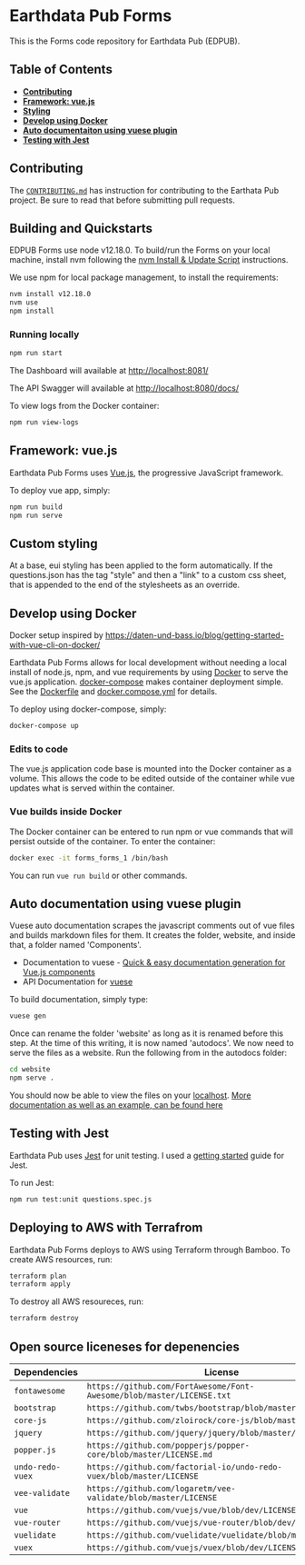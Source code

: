 # Earthdata Pub Forms

This is the Forms code repository for Earthdata Pub (EDPUB).

## Table of Contents

- **[Contributing](#contributing)**
- **[Framework: vue.js](#framework-vuejs)**
- **[Styling](#Custom-styling)**
- **[Develop using Docker](#develop-using-docker)**
- **[Auto documentaiton using vuese plugin](#Auto-documentation-using-vuese-plugin)**
- **[Testing with Jest](#testing-with-jest)**

## Contributing

The [`CONTRIBUTING.md`](./CONTRIBUTING.md) has instruction for contributing to
the Earthata Pub project. Be sure to read that before submitting pull requests.

## Building and Quickstarts

EDPUB Forms use node v12.18.0. To build/run the Forms on your local
machine, install nvm following the [nvm Install & Update Script](https://github.com/nvm-sh/nvm#install--update-script)
instructions.

We use npm for local package management, to install the requirements:

```bash
nvm install v12.18.0
nvm use
npm install
```

### Running locally

```bash
npm run start
```

The Dashboard will available at <http://localhost:8081/>

The API Swagger will available at <http://localhost:8080/docs/>

To view logs from the Docker container:

```bash
npm run view-logs
```

## Framework: vue.js

Earthdata Pub Forms uses [Vue.js](https://vuejs.org/), the progressive JavaScript
framework.

To deploy vue app, simply:

```bash
npm run build
npm run serve
```

## Custom styling

At a base, eui styling has been applied to the form automatically. If the questions.json
has the tag "style" and then a "link" to a custom css sheet, that is appended to
the end of the stylesheets as an override.

## Develop using Docker

Docker setup inspired by <https://daten-und-bass.io/blog/getting-started-with-vue-cli-on-docker/>

Earthdata Pub Forms allows for local development without needing a local install
of node.js, npm, and vue requirements by using [Docker](https://docs.docker.com/)
to serve the vue.js application. [docker-compose](https://docs.docker.com/compose/)
makes container deployment simple. See the [Dockerfile](./Dockerfile) and
[docker.compose.yml](./docker-compose.yml) for details.

To deploy using docker-compose, simply:

```bash
docker-compose up
```

### Edits to code

The vue.js application code base is mounted into the Docker container as a volume.
This allows the code to be edited outside of the container while vue updates what
is served within the container.

### Vue builds inside Docker

The Docker container can be entered to run npm or vue commands that will persist
outside of the container. To enter the container:

```bash
docker exec -it forms_forms_1 /bin/bash
```

You can run `vue run build` or other commands.

## Auto documentation using vuese plugin

Vuese auto documentation scrapes the javascript comments out of vue files and builds
markdown files for them. It creates the folder, website, and inside that, a folder
named 'Components'.

- Documentation to vuese - [Quick & easy documentation generation for Vue.js components](https://dev.to/berniwittmann/quick--easy-documentation-generation-for-vuejs-components-7k6)
- API Documentation for [vuese](https://vuese.org/)

To build documentation, simply type:

```bash
vuese gen
```

Once can rename the folder 'website' as long as it is renamed before this step.
At the time of this writing, it is now named 'autodocs'. We now need to serve the
files as a website. Run the following from in the autodocs folder:

```bash
cd website
npm serve .
```

You should now be able to view the files on your [localhost](http://localhost:5000).
[More documentation as well as an example, can be found here](https://docute.org/)

## Testing with Jest

Earthdata Pub uses [Jest](https://jestjs.io/) for unit testing. I used a
[getting started](https://jestjs.io/docs/en/getting-started) guide for Jest.

To run Jest:

```bash
npm run test:unit questions.spec.js
```

## Deploying to AWS with Terrafrom

Earthdata Pub Forms deploys to AWS using Terraform through Bamboo. To create AWS
resources, run:

```bash
terraform plan
terraform apply
```

To destroy all AWS resoureces, run:

```bash
terraform destroy
```

## Open source liceneses for depenencies

| Dependencies     | License                                                               |
| ---              | ---                                                                   |
| `fontawesome`    | `https://github.com/FortAwesome/Font-Awesome/blob/master/LICENSE.txt` |
| `bootstrap`      | `https://github.com/twbs/bootstrap/blob/master/LICENSE`               |
| `core-js`        | `https://github.com/zloirock/core-js/blob/master/LICENSE`             |
| `jquery`         | `https://github.com/jquery/jquery/blob/master/LICENSE.txt`            |
| `popper.js`      | `https://github.com/popperjs/popper-core/blob/master/LICENSE.md`      |
| `undo-redo-vuex` | `https://github.com/factorial-io/undo-redo-vuex/blob/master/LICENSE`  |
| `vee-validate`   | `https://github.com/logaretm/vee-validate/blob/master/LICENSE`        |
| `vue`            | `https://github.com/vuejs/vue/blob/dev/LICENSE`                       |
| `vue-router`     | `https://github.com/vuejs/vue-router/blob/dev/LICENSE`                |
| `vuelidate`      | `https://github.com/vuelidate/vuelidate/blob/master/LICENSE`          |
| `vuex`           | `https://github.com/vuejs/vuex/blob/dev/LICENSE`                      |
